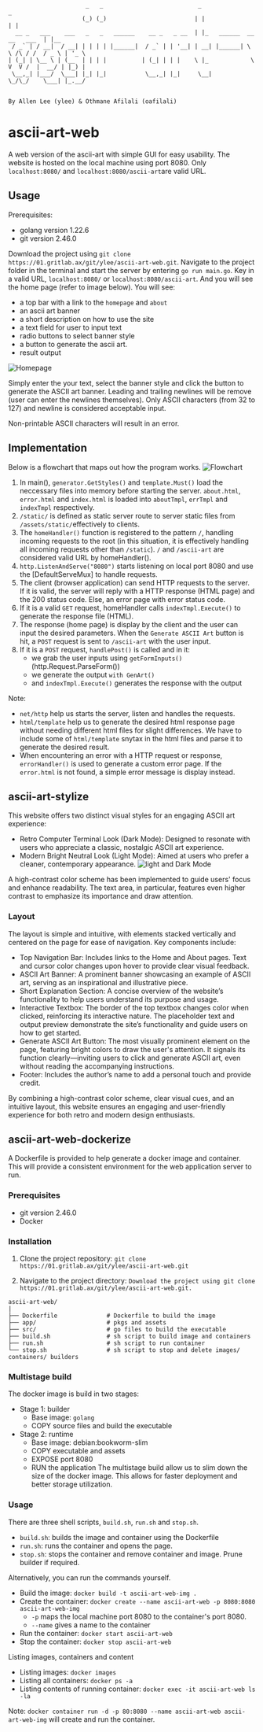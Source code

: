 ```
                      _   _                           _                                _      
                     (_) (_)                         | |                              | |     
  __ _   ___    ___   _   _   ______    __ _   _ __  | |_   ______  __      __   ___  | |__   
 / _` | / __|  / __| | | | | |______|  / _` | | '__| | __| |______| \ \ /\ / /  / _ \ | '_ \  
| (_| | \__ \ | (__  | | | |          | (_| | | |    \ |_            \ V  V /  |  __/ | |_) | 
 \__,_| |___/  \___| |_| |_|           \__,_| |_|     \__|            \_/\_/    \___| |_.__/  
                                                                                              
                                                                                              
By Allen Lee (ylee) & Othmane Afilali (oafilali)
```

# ascii-art-web
A web version of the ascii-art with simple GUI for easy usability.
The website is hosted on the local machine using port 8080.
Only `localhost:8080/` and `localhost:8080/ascii-art`are valid URL.

## Usage
Prerequisites: 
- golang version 1.22.6 
- git version 2.46.0

Download the project using `git clone https://01.gritlab.ax/git/ylee/ascii-art-web.git`. Navigate to the project folder in the terminal and start the server by entering `go run main.go`. Key in a valid URL, `localhost:8080/` or `localhost:8080/ascii-art`. And you will see the home page (refer to image below). You will see:
- a top bar with a link to the `homepage` and `about`
- an ascii art banner
- a short description on how to use the site
- a text field for user to input text
- radio buttons to select banner style
- a button to generate the ascii art. 
- result output

![Homepage](app/assets/static/images/darkMode.png)

Simply enter the your text, select the banner style and click the button to generate the ASCII art banner.
Leading and trailing newlines will be remove (user can enter the newlines themselves).
Only ASCII characters (from 32 to 127) and newline is considered acceptable input.

Non-printable ASCII characters will result in an error.


## Implementation
Below is a flowchart that maps out how the program works.
![Flowchart](app/assets/static/images/flowchart.png)

1. In main(), `generator.GetStyles()` and `template.Must()` load the neccessary files into memory before starting the server. `about.html`, `error.html` and `index.html` is loaded into `aboutTmpl`, `errTmpl` and `indexTmpl` respectively.
2. `/static/` is defined as static server route to server static files from `/assets/static/`effectively to clients.
3. The `homeHandler()` function is registered to the pattern `/`, handling incoming requests to the root (in this situation, it is effectively handling all incoming requests other than `/static`). `/` and `/ascii-art` are considered valid URL by homeHandler().
4. `http.ListenAndServe("8080")` starts listening on local port 8080 and use the [DefaultServeMux] to handle requests.
5. The client (browser application) can send HTTP requests to the server.  If it is valid, the server will reply with a HTTP response (HTML page) and the 200 status code. Else, an error page with error status code.
5. If it is a valid `GET` request, homeHandler calls `indexTmpl.Execute()` to generate the response file (HTML).
6. The response (home page) is display by the client and the user can input the desired parameters. When the `Generate ASCII Art` button is hit, a `POST` request is sent to `/ascii-art` with the user input.
7. If it is a `POST` request, `handlePost()` is called and in it:
    - we grab the user inputs using `getFormInputs()` (http.Request.ParseForm())
    - we generate the output `with GenArt()`
    - and `indexTmpl.Execute()` generates the response with the output

Note:
- `net/http` help us starts the server, listen and handles the requests.
- `html/template` help us to generate the desired html response page without needing different html files for slight differences. We have to include some of `html/template` snytax in the html files and parse it to generate the desired result.
- When encountering an error with a HTTP request or response, `errorHandler()` is used to generate a custom error page. If the `error.html` is not found, a simple error message is display instead.

## ascii-art-stylize
This website offers two distinct visual styles for an engaging ASCII art experience:
- Retro Computer Terminal Look (Dark Mode): Designed to resonate with users who appreciate a classic, nostalgic ASCII art experience.
- Modern Bright Neutral Look (Light Mode): Aimed at users who prefer a cleaner, contemporary appearance.
![light and Dark Mode](app/assets/static/images/lightDark.png)

A high-contrast color scheme has been implemented to guide users' focus and enhance readability. The text area, in particular, features even higher contrast to emphasize its importance and draw attention.

### Layout
The layout is simple and intuitive, with elements stacked vertically and centered on the page for ease of navigation. Key components include:
- Top Navigation Bar: Includes links to the Home and About pages. Text and cursor color changes upon hover to provide clear visual feedback.
- ASCII Art Banner: A prominent banner showcasing an example of ASCII art, serving as an inspirational and illustrative piece.
- Short Explanation Section: A concise overview of the website’s functionality to help users understand its purpose and usage.
- Interactive Textbox: The border of the top textbox changes color when clicked, reinforcing its interactive nature. The placeholder text and output preview demonstrate the site’s functionality and guide users on how to get started.
- Generate ASCII Art Button: The most visually prominent element on the page, featuring bright colors to draw the user's attention. It signals its function clearly—inviting users to click and generate ASCII art, even without reading the accompanying instructions.
- Footer: Includes the author’s name to add a personal touch and provide credit.

By combining a high-contrast color scheme, clear visual cues, and an intuitive layout, this website ensures an engaging and user-friendly experience for both retro and modern design enthusiasts.

## ascii-art-web-dockerize

A Dockerfile is provided to help generate a docker image and container. This will provide a consistent environment for the web application server to run. 

### Prerequisites
- git version 2.46.0
- Docker

### Installation
1.  Clone the project repository:
`git clone https://01.gritlab.ax/git/ylee/ascii-art-web.git`

2. Navigate to the project directory:
`Download the project using git clone https://01.gritlab.ax/git/ylee/ascii-art-web.git.`

```
ascii-art-web/
|
├── Dockerfile              # Dockerfile to build the image
├── app/                    # pkgs and assets
├── src/                    # go files to build the executable
├── build.sh                # sh script to build image and containers
├── run.sh                  # sh script to run container
└── stop.sh                 # sh script to stop and delete images/ containers/ builders
```

### Multistage build
The docker image is build in two stages: 
- Stage 1: builder
    - Base image: `golang`
    - COPY source files and build the executable
- Stage 2: runtime
    - Base image: debian:bookworm-slim
    - COPY executable and assets
    - EXPOSE port 8080
    - RUN the application
The multistage build allow us to slim down the size of the docker image. This allows for faster deployment and better storage utilization.

### Usage
There are three shell scripts, `build.sh`, `run.sh` and `stop.sh`. 
- `build.sh`: builds the image and container using the Dockerfile
- `run.sh`: runs the container and opens the page.
- `stop.sh`: stops the container and remove container and image. Prune builder if required.

Alternatively, you can run the commands yourself.
- Build the image: `docker build -t ascii-art-web-img .`
- Create the container: `docker create --name ascii-art-web -p 8080:8080 ascii-art-web-img`
    - `-p` maps the local machine port 8080 to the container's port 8080.
    - `--name` gives a name to the container
- Run the container: `docker start ascii-art-web`
- Stop the container: `docker stop ascii-art-web`

Listing images, containers and content
- Listing images: `docker images`
- Listing all containers: `docker ps -a`
- Listing contents of running container: `docker exec -it ascii-art-web ls -la`

Note: `docker container run -d -p 80:8080 --name ascii-art-web ascii-art-web-img` will create and run the container.

